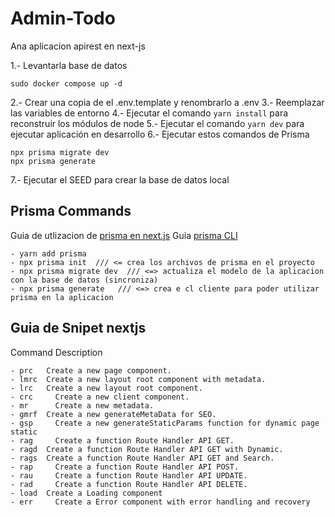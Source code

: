 # Admin-Todo

Ana aplicacion apirest en next-js

1.- Levantarla base de datos

```
sudo docker compose up -d
```

2.- Crear una copia de el .env.template y renombrarlo a .env
3.- Reemplazar las variables de entorno
4.- Ejecutar el comando `yarn install` para reconstruir los módulos de node
5.- Ejecutar el comando `yarn dev` para ejecutar aplicación en desarrollo
6.- Ejecutar estos comandos de Prisma

```
npx prisma migrate dev
npx prisma generate
```

7.- Ejecutar el SEED para crear la base de datos local

## Prisma Commands

Guia de utlizacion de [prisma en next.js](https://vercel.com/guides/nextjs-prisma-postgres)
Guia [prisma CLI](https://www.prisma.io/docs/orm/reference/prisma-cli-reference)

```
- yarn add prisma
- npx prisma init  /// <= crea los archivos de prisma en el proyecto
- npx prisma migrate dev  /// <=> actualiza el modelo de la aplicacion con la base de datos (sincroniza)
- npx prisma generate   /// <=> crea e cl cliente para poder utilizar prisma en la aplicacion

```

## Guia de Snipet nextjs

Command Description

```
- prc 	Create a new page component.
- lmrc  Create a new layout root component with metadata.
- lrc   Create a new layout root component.
- crc	  Create a new client component.
- mr	  Create a new metadata.
- gmrf	Create a new generateMetaData for SEO.
- gsp	  Create a new generateStaticParams function for dynamic page static
- rag	  Create a function Route Handler API GET.
- ragd	Create a function Route Handler API GET with Dynamic.
- rags	Create a function Route Handler API GET and Search.
- rap	  Create a function Route Handler API POST.
- rau	  Create a function Route Handler API UPDATE.
- rad	  Create a function Route Handler API DELETE.
- load	Create a Loading component
- err	  Create a Error component with error handling and recovery
```
